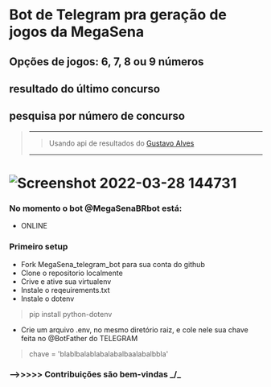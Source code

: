 # Bot de Telegram pra geração de jogos da MegaSena

## Opções de jogos: 6, 7, 8 ou 9 números 
## resultado do último concurso 
## pesquisa por número de concurso
>_____________________________
>>Usando api de resultados do [Gustavo Alves](https://github.com/guto-alves/loterias-api)
> _____________________________
> 
   #   ![Screenshot 2022-03-28 144731](https://user-images.githubusercontent.com/67715164/160456958-e695816c-93ef-4df5-b041-80efc285a0a4.png)


### No momento o bot @MegaSenaBRbot está:
- ONLINE




### Primeiro setup
- Fork MegaSena_telegram_bot para sua conta do github
- Clone o repositorio localmente
- Crive e ative sua virtualenv
- Instale o reqeuirements.txt
- Instale o dotenv
> pip install python-dotenv
- Crie um arquivo .env, no mesmo diretório raiz, e cole nele sua chave feita no @BotFather do TELEGRAM
> chave = 'blablbalablabalabalbaalabalbbla'
### -->>>>> Contribuições são bem-vindas _/\_



